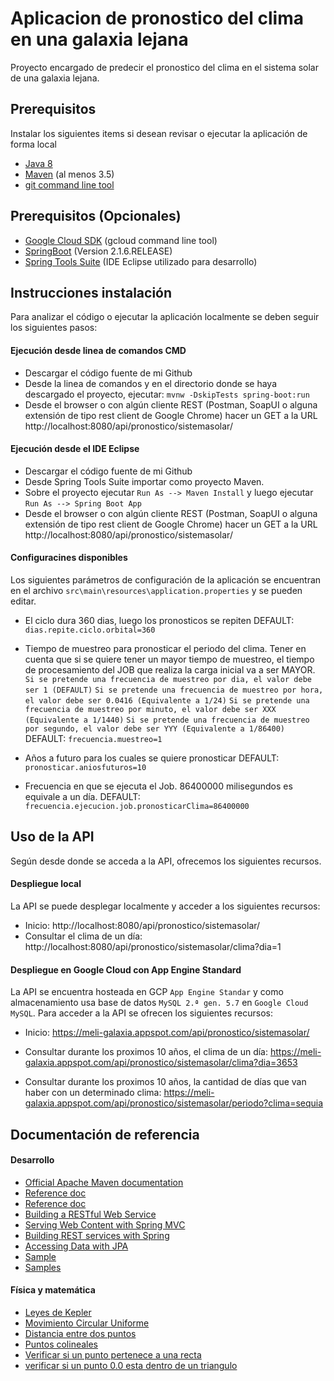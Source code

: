 # Aplicacion de pronostico del clima en una galaxia lejana
Proyecto encargado de predecir el pronostico del clima en el sistema solar de una galaxia lejana.

## Prerequisitos
Instalar los siguientes items si desean revisar o ejecutar la aplicación de forma local
* [Java 8](http://www.oracle.com/technetwork/java/javase/downloads/index.html)
* [Maven](https://maven.apache.org/download.cgi) (al menos 3.5)
* [git command line tool](https://help.github.com/articles/set-up-git)

## Prerequisitos (Opcionales)
* [Google Cloud SDK](https://cloud.google.com/sdk/) (gcloud command line tool)
* [SpringBoot](https://spring.io/) (Version 2.1.6.RELEASE)
* [Spring Tools Suite](https://spring.io/tools) (IDE Eclipse utilizado para desarrollo)


## Instrucciones instalación
Para analizar el código o ejecutar la aplicación localmente se deben seguir los siguientes pasos:

#### Ejecución desde linea de comandos CMD
* Descargar el código fuente de mi Github
* Desde la linea de comandos y en el directorio donde se haya descargado el proyecto, ejecutar: `mvnw -DskipTests spring-boot:run`
* Desde el browser o con algún cliente REST (Postman, SoapUI o alguna extensión de tipo rest client de Google Chrome) hacer un GET a la URL 
http://localhost:8080/api/pronostico/sistemasolar/

#### Ejecución desde el IDE Eclipse
* Descargar el código fuente de mi Github
* Desde Spring Tools Suite importar como proyecto Maven.
* Sobre el proyecto ejecutar `Run As --> Maven Install` y luego ejecutar `Run As --> Spring Boot App` 
* Desde el browser o con algún cliente REST (Postman, SoapUI o alguna extensión de tipo rest client de Google Chrome) hacer un GET a la URL 
http://localhost:8080/api/pronostico/sistemasolar/

#### Configuracines disponibles
Los siguientes parámetros de configuración de la aplicación se encuentran en el archivo `src\main\resources\application.properties` y se pueden editar.
* El ciclo dura 360 dias, luego los pronosticos se repiten 
  DEFAULT: `dias.repite.ciclo.orbital=360`

* Tiempo de muestreo para pronosticar el periodo del clima. Tener en cuenta que si se quiere tener un mayor tiempo de muestreo, el tiempo de procesamiento del JOB que realiza la carga inicial va a ser MAYOR. 
`Si se pretende una frecuencia de muestreo por dia, el valor debe ser 1 (DEFAULT)`
`Si se pretende una frecuencia de muestreo por hora, el valor debe ser 0.0416 (Equivalente a 1/24)`
`Si se pretende una frecuencia de muestreo por minuto, el valor debe ser XXX (Equivalente a 1/1440)` 
`Si se pretende una frecuencia de muestreo por segundo, el valor debe ser YYY (Equivalente a 1/86400)`
  DEFAULT: `frecuencia.muestreo=1`

* Años a futuro para los cuales se quiere pronosticar
  DEFAULT: `pronosticar.aniosfuturos=10`

* Frecuencia en que se ejecuta el Job. 86400000 milisegundos es equivale a un día.
  DEFAULT: `frecuencia.ejecucion.job.pronosticarClima=86400000`


## Uso de la API
Según desde donde se acceda a la API, ofrecemos los siguientes recursos.
#### Despliegue local
La API se puede desplegar localmente y acceder a los siguientes recursos:
* Inicio: 
  http://localhost:8080/api/pronostico/sistemasolar/
* Consultar el clima de un día: 
  http://localhost:8080/api/pronostico/sistemasolar/clima?dia=1

#### Despliegue en Google Cloud con App Engine Standard
La API se encuentra hosteada en GCP `App Engine Standar` y como almacenamiento usa base de datos `MySQL 2.ª gen. 5.7` en `Google Cloud MySQL`.
Para acceder a la API se ofrecen los siguientes recursos:
* Inicio: 
  https://meli-galaxia.appspot.com/api/pronostico/sistemasolar/

* Consultar durante los proximos 10 años, el clima de un día: 
  https://meli-galaxia.appspot.com/api/pronostico/sistemasolar/clima?dia=3653

* Consultar durante los proximos 10 años, la cantidad de días que van haber con un determinado clima:
  https://meli-galaxia.appspot.com/api/pronostico/sistemasolar/periodo?clima=sequia


## Documentación de referencia
#### Desarrollo
* [Official Apache Maven documentation](https://maven.apache.org/guides/index.html)
* [Reference doc](https://docs.spring.io/spring-cloud-gcp/docs/1.1.0.M3/reference/htmlsingle/#_spring_resources)
* [Reference doc](https://docs.spring.io/spring-cloud-gcp/docs/1.1.0.M3/reference/htmlsingle/)
* [Building a RESTful Web Service](https://spring.io/guides/gs/rest-service/)
* [Serving Web Content with Spring MVC](https://spring.io/guides/gs/serving-web-content/)
* [Building REST services with Spring](https://spring.io/guides/tutorials/bookmarks/)
* [Accessing Data with JPA](https://spring.io/guides/gs/accessing-data-jpa/)
* [Sample](https://github.com/spring-cloud/spring-cloud-gcp/tree/master/spring-cloud-gcp-samples/spring-cloud-gcp-storage-resource-sample)
* [Samples](https://github.com/spring-cloud/spring-cloud-gcp/tree/master/spring-cloud-gcp-samples)

#### Física y matemática
* [Leyes de Kepler](https://www.fisicalab.com/apartado/leyes-kepler#contenidos)
* [Movimiento Circular Uniforme](https://www.fisicalab.com/apartado/caracteristicas-mcu#contenidos)
* [Distancia entre dos puntos](http://geoutc.blogspot.com/2012/12/22-distancia-entre-dos-puntos.html)
* [Puntos colineales](https://www.youtube.com/watch?v=Bz6PrepV0Mo)
* [Verificar si un punto pertenece a una recta](https://www.unprofesor.com/matematicas/comprobar-si-un-punto-pertenece-a-una-recta-181.html) 
* [verificar si un punto 0.0 esta dentro de un triangulo](https://www.dokry.com/1885)

